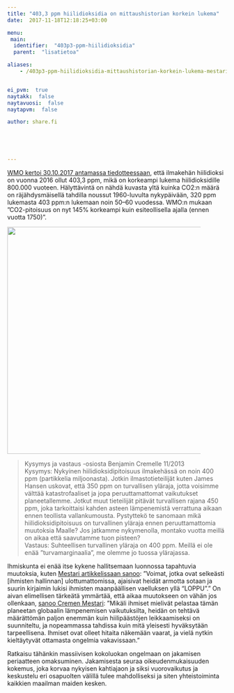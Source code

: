 ```yaml
---
title: "403,3 ppm hiilidioksidia on mittaushistorian korkein lukema"
date:  2017-11-18T12:18:25+03:00

menu:
 main:
  identifier:  "403p3-ppm-hiilidioksidia"
  parent:  "lisatietoa"

aliases:
    - /403p3-ppm-hiilidioksidia-mittaushistorian-korkein-lukema-mestarin-mukaan-ylittaa-vaarallisen-rajan/


ei_pvm:  true
naytakk:  false
naytavuosi:  false
naytapvm:  false

author: share.fi




 
---
```

<p><a href="https://public.wmo.int/en/media/press-release/greenhouse-gas-concentrations-surge-new-record" target="_blank" class="external" rel="nofollow">WMO kertoi 30.10.2017 antamassa tiedotteessaan</a>, että ilmakehän hiilidioksi on vuonna 2016 ollut 403,3 ppm, mikä on korkeampi lukema hiilidioksidille 800.000 vuoteen. Hälyttävintä on nähdä kuvasta yltä kuinka CO2:n määrä on räjähdysmäisellä tahdilla noussut 1960-luvulta nykypäivään, 320 ppm lukemasta 403 ppm:n lukemaan noin 50–60 vuodessa. WMO:n mukaan ”CO2-pitoisuus on nyt 145% korkeampi kuin esiteollisella ajalla (ennen vuotta 1750)”.</p>
<p class="aligncenter" style="max-width:88%;">
<img src="https://sharefi-cdn.sirv.com/sharefi/co2-kehityskulku-tekstein-403p3_ppm.jpg" width="776" height="521" alt="" />
</p>
<blockquote><p>Kysymys ja vastaus -osiosta Benjamin Cremelle 11/2013<br>
Kysymys: Nykyinen hiilidioksidipitoisuus ilmakehässä on noin 400 ppm (partikkelia miljoonasta). Jotkin ilmastotieteilijät kuten James Hansen uskovat, että 350 ppm on turvallisen yläraja, jotta voisimme välttää katastrofaaliset ja jopa peruuttamattomat vaikutukset planeetallemme. Jotkut muut tieteilijät pitävät turvallisen rajana 450 ppm, joka tarkoittaisi kahden asteen lämpenemistä verrattuna aikaan ennen teollista vallankumousta. Pystyttekö te sanomaan mikä hiilidioksidipitoisuus on turvallinen yläraja ennen peruuttamattomia muutoksia Maalle? Jos jatkamme nykymenolla, montako vuotta meillä on aikaa että saavutamme tuon pisteen?<br>
Vastaus: Suhteellisen turvallinen yläraja on 400 ppm. Meillä ei ole enää ”turvamarginaalia”, me olemme jo tuossa ylärajassa.</p></blockquote>
<p>Ihmiskunta ei enää itse kykene hallitsemaan luonnossa tapahtuvia muutoksia, kuten <a href="/mestarin-sanoin/2017-09-mestarin-sanoin-uuden-odotus/" target="_blank">Mestari artikkelissaan sanoo</a>: ”Voimat, jotka ovat selkeästi [ihmisten hallinnan] ulottumattomissa, ajaisivat heidät armotta sotaan ja suurin kirjaimin lukisi ihmisten maanpäällisen vaelluksen yllä “LOPPU”.” On aivan elimellisen tärkeätä ymmärtää, että aikaa muutokseen on vähän jos ollenkaan, <a href="/mestarin-sanoin/2017-07-kaupallistumisen-kirous/" target="_blank">sanoo Cremen Mestari</a>: ”Mikäli ihmiset mielivät pelastaa tämän planeetan globaalin lämpenemisen vaikutuksilta, heidän on tehtävä määrättömän paljon enemmän kuin hiilipäästöjen leikkaamiseksi on suunniteltu, ja nopeammassa tahdissa kuin mitä yleisesti hyväksytään tarpeellisena. Ihmiset ovat olleet hitaita näkemään vaarat, ja vielä nytkin kieltäytyvät ottamasta ongelmia vakavissaan.”</p>
<p>Ratkaisu tähänkin massiivisen kokoluokan ongelmaan on jakamisen periaatteen omaksuminen. Jakamisesta seuraa oikeudenmukaisuuden kokemus, joka korvaa nykyisen kahtiajaon ja siksi vuorovaikutus ja keskustelu eri osapuolten välillä tulee mahdolliseksi ja siten yhteistoiminta kaikkien maailman maiden kesken.</p>